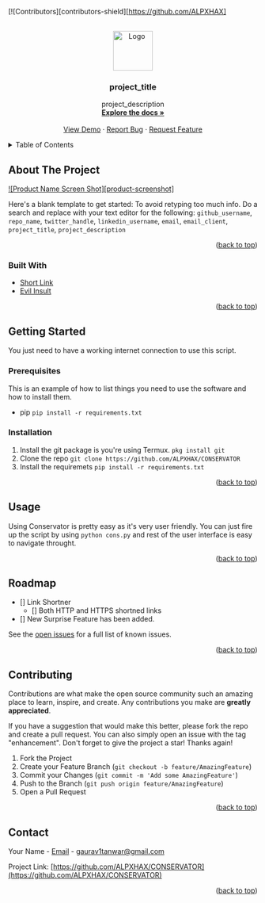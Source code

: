 <div id="top"></div>

[![Contributors][contributors-shield][https://github.com/ALPXHAX]



<!-- PROJECT LOGO -->
<br />
<div align="center">
  <a href="https://github.com/github_username/repo_name">
    <img src="images/logo.png" alt="Logo" width="80" height="80">
  </a>

<h3 align="center">project_title</h3>

  <p align="center">
    project_description
    <br />
    <a href="https://github.com/github_username/repo_name"><strong>Explore the docs »</strong></a>
    <br />
    <br />
    <a href="https://github.com/github_username/repo_name">View Demo</a>
    ·
    <a href="https://github.com/github_username/repo_name/issues">Report Bug</a>
    ·
    <a href="https://github.com/github_username/repo_name/issues">Request Feature</a>
  </p>
</div>



<!-- TABLE OF CONTENTS -->
<details>
  <summary>Table of Contents</summary>
  <ol>
    <li>
      <a href="#about-the-project">About The Project</a>
      <ul>
        <li><a href="#built-with">Built With</a></li>
      </ul>
    </li>
    <li>
      <a href="#getting-started">Getting Started</a>
      <ul>
        <li><a href="#prerequisites">Prerequisites</a></li>
        <li><a href="#installation">Installation</a></li>
      </ul>
    </li>
    <li><a href="#usage">Usage</a></li>
    <li><a href="#roadmap">Roadmap</a></li>
    <li><a href="#contributing">Contributing</a></li>
    <li><a href="#license">License</a></li>
    <li><a href="#contact">Contact</a></li>
    <li><a href="#acknowledgments">Acknowledgments</a></li>
  </ol>
</details>



<!-- ABOUT THE PROJECT -->
## About The Project

[![Product Name Screen Shot][product-screenshot]](https://example.com)

Here's a blank template to get started: To avoid retyping too much info. Do a search and replace with your text editor for the following: `github_username`, `repo_name`, `twitter_handle`, `linkedin_username`, `email`, `email_client`, `project_title`, `project_description`

<p align="right">(<a href="#top">back to top</a>)</p>



### Built With

* [Short Link](https://github.com/FayasNoushad/Short-Link-API)
* [Evil Insult](https://www.evilinsult.com/)
<p align="right">(<a href="#top">back to top</a>)</p>

## Getting Started

You just need to have a working internet connection to use this script.

### Prerequisites

This is an example of how to list things you need to use the software and how to install them.
* pip
  ```pip install -r requirements.txt```

### Installation

1. Install the git package is you're using Termux.
   ```pkg install git```
2. Clone the repo
   ```git clone https://github.com/ALPXHAX/CONSERVATOR```
3. Install the requiremets
   ```pip install -r requirements.txt```

<p align="right">(<a href="#top">back to top</a>)</p>



<!-- USAGE EXAMPLES -->
## Usage

Using Conservator is pretty easy as it's very user friendly.
You can just fire up the script by using ```python cons.py``` and rest of the user interface is easy to navigate throught.


<p align="right">(<a href="#top">back to top</a>)</p>



<!-- ROADMAP -->
## Roadmap

- [] Link Shortner
    - [] Both HTTP and HTTPS shortned links
- [] New Surprise Feature has been added.

See the [open issues](https://github.com/ALPXHAX/CONSERVATOR/issues) for a full list of known issues.

<p align="right">(<a href="#top">back to top</a>)</p>



<!-- CONTRIBUTING -->
## Contributing

Contributions are what make the open source community such an amazing place to learn, inspire, and create. Any contributions you make are **greatly appreciated**.

If you have a suggestion that would make this better, please fork the repo and create a pull request. You can also simply open an issue with the tag "enhancement".
Don't forget to give the project a star! Thanks again!

1. Fork the Project
2. Create your Feature Branch (`git checkout -b feature/AmazingFeature`)
3. Commit your Changes (`git commit -m 'Add some AmazingFeature'`)
4. Push to the Branch (`git push origin feature/AmazingFeature`)
5. Open a Pull Request

<p align="right">(<a href="#top">back to top</a>)</p>



<!-- CONTACT -->
## Contact

Your Name - [Email](gaurav1tanwar@gmail.com) - gaurav1tanwar@gmail.com

Project Link: [https://github.com/ALPXHAX/CONSERVATOR](https://github.com/ALPXHAX/CONSERVATOR)

<p align="right">(<a href="#top">back to top</a>)</p>


